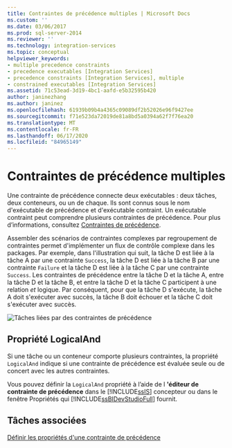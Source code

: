 ```yaml
---
title: Contraintes de précédence multiples | Microsoft Docs
ms.custom: ''
ms.date: 03/06/2017
ms.prod: sql-server-2014
ms.reviewer: ''
ms.technology: integration-services
ms.topic: conceptual
helpviewer_keywords:
- multiple precedence constraints
- precedence executables [Integration Services]
- precedence constraints [Integration Services], multiple
- constrained executables [Integration Services]
ms.assetid: 71c53ead-3d19-4bc1-aafd-e5b32595b420
author: janinezhang
ms.author: janinez
ms.openlocfilehash: 61939b09b4a4365c09089df2b52026e96f9427ee
ms.sourcegitcommit: f71e523da72019de81a8bd5a0394a62f7f76ea20
ms.translationtype: MT
ms.contentlocale: fr-FR
ms.lasthandoff: 06/17/2020
ms.locfileid: "84965149"
---
```

# <a name="multiple-precedence-constraints"></a>Contraintes de précédence multiples
  Une contrainte de précédence connecte deux exécutables : deux tâches, deux conteneurs, ou un de chaque. Ils sont connus sous le nom d'exécutable de précédence et d'exécutable contraint. Un exécutable contraint peut comprendre plusieurs contraintes de précédence. Pour plus d’informations, consultez [Contraintes de précédence](control-flow/precedence-constraints.md).  
  
 Assembler des scénarios de contraintes complexes par regroupement de contraintes permet d'implémenter un flux de contrôle complexe dans les packages. Par exemple, dans l'illustration qui suit, la tâche D est liée à la tâche A par une contrainte `Success`, la tâche D est liée à la tâche B par une contrainte `Failure` et la tâche D est liée à la tâche C par une contrainte `Success`. Les contraintes de précédence entre la tâche D et la tâche A, entre la tâche D et la tâche B, et entre la tâche D et la tâche C participent à une relation *et* logique. Par conséquent, pour que la tâche D s'exécute, la tâche A doit s'exécuter avec succès, la tâche B doit échouer et la tâche C doit s'exécuter avec succès.  
  
 ![Tâches liées par des contraintes de précédence](media/precedenceconstraints.gif "Tâches liées par des contraintes de précédence")  
  
## <a name="logicaland-property"></a>Propriété LogicalAnd  
 Si une tâche ou un conteneur comporte plusieurs contraintes, la propriété `LogicalAnd` indique si une contrainte de précédence est évaluée seule ou de concert avec les autres contraintes.  
  
 Vous pouvez définir la `LogicalAnd` propriété à l’aide de l **'éditeur de contrainte de précédence** dans le [!INCLUDE[ssIS](../includes/ssis-md.md)] concepteur ou dans le fenêtre Propriétés qui [!INCLUDE[ssBIDevStudioFull](../includes/ssbidevstudiofull-md.md)] fournit.  
  
## <a name="related-tasks"></a>Tâches associées  
 [Définir les propriétés d'une contrainte de précédence](../../2014/integration-services/set-the-properties-of-a-precedence-constraint.md)  
  
  
